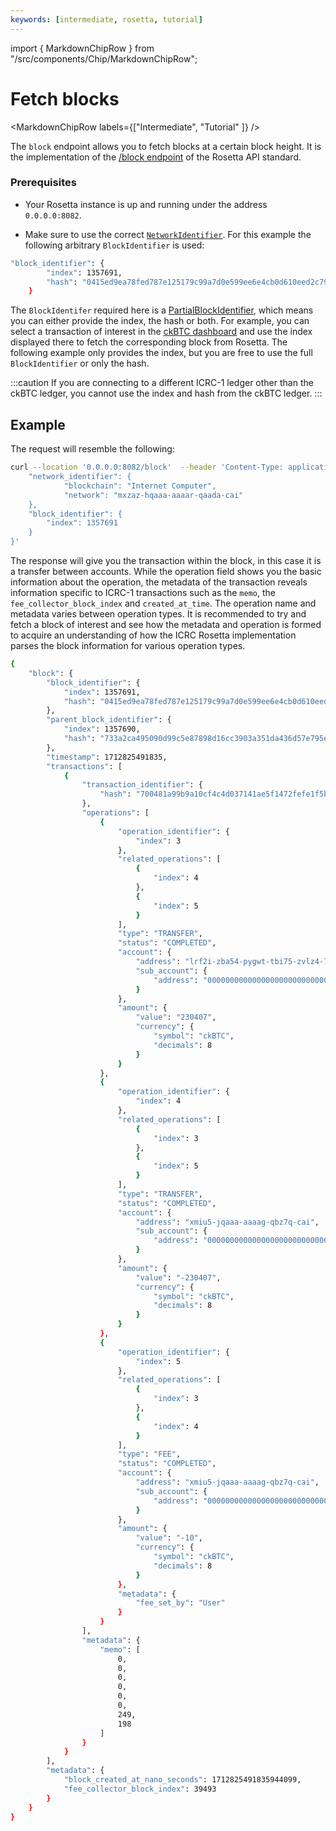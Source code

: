 ```yaml
---
keywords: [intermediate, rosetta, tutorial]
---
```


import { MarkdownChipRow } from "/src/components/Chip/MarkdownChipRow";

# Fetch blocks
<MarkdownChipRow labels={["Intermediate", "Tutorial" ]} />

The `block` endpoint allows you to fetch blocks at a certain block height.  It is the implementation of the [/block endpoint](https://www.rosetta-api.org/docs/BlockApi.html#block) of the Rosetta API standard. 
### Prerequisites
- Your Rosetta instance is up and running under the address `0.0.0.0:8082`.

- Make sure to use the correct [`NetworkIdentifier`](/docs/developer-docs/defi/rosetta/icrc_rosetta/data_api/network.md). For this example the following arbitrary `BlockIdentifier` is used:
```bash
"block_identifier": {
        "index": 1357691,
        "hash": "0415ed9ea78fed787e125179c99a7d0e599ee6e4cb0d610eed2c791e6e3f5e19"
    }
```
The `BlockIdentifer` required here is a [PartialBlockIdentifier](https://www.rosetta-api.org/docs/models/PartialBlockIdentifier.html), which means you can either provide the index, the hash or both. For example, you can select a transaction of interest in the [ckBTC dashboard](https://dashboard.internetcomputer.org/bitcoin/transactions) and use the index displayed there to fetch the corresponding block from Rosetta. The following example only provides the index, but you are free to use the full `BlockIdentifier` or only the hash.

:::caution
If you are connecting to a different ICRC-1 ledger other than the ckBTC ledger, you cannot use the index and hash from the ckBTC ledger. 
:::
## Example
The request will resemble the following:

```bash
curl --location '0.0.0.0:8082/block'  --header 'Content-Type: application/json' --data '{
    "network_identifier": {
            "blockchain": "Internet Computer",
            "network": "mxzaz-hqaaa-aaaar-qaada-cai"
    },
    "block_identifier": {
        "index": 1357691
    }
}'
```

The response will give you the transaction within the block, in this case it is a transfer between accounts. While the operation field shows you the basic information about the operation, the metadata of the transaction reveals information specific to ICRC-1 transactions such as the `memo`, the `fee_collector_block_index` and `created_at_time`. The operation name and metadata varies between operation types. It is recommended to try and fetch a block of interest and see how the metadata and operation is formed to acquire an understanding of how the ICRC Rosetta implementation parses the block information for various operation types. 

```bash
{
    "block": {
        "block_identifier": {
            "index": 1357691,
            "hash": "0415ed9ea78fed787e125179c99a7d0e599ee6e4cb0d610eed2c791e6e3f5e19"
        },
        "parent_block_identifier": {
            "index": 1357690,
            "hash": "733a2ca495090d99c5e87898d16cc3903a351da436d57e795e01fcaeb37d3ddb"
        },
        "timestamp": 1712825491835,
        "transactions": [
            {
                "transaction_identifier": {
                    "hash": "700481a99b9a10cf4c4d037141ae5f1472fefe1f5be6b43d02577e398da4bdfe"
                },
                "operations": [
                    {
                        "operation_identifier": {
                            "index": 3
                        },
                        "related_operations": [
                            {
                                "index": 4
                            },
                            {
                                "index": 5
                            }
                        ],
                        "type": "TRANSFER",
                        "status": "COMPLETED",
                        "account": {
                            "address": "lrf2i-zba54-pygwt-tbi75-zvlz4-7gfhh-ylcrq-2zh73-6brgn-45jy5-cae",
                            "sub_account": {
                                "address": "0000000000000000000000000000000000000000000000000000000000000000"
                            }
                        },
                        "amount": {
                            "value": "230407",
                            "currency": {
                                "symbol": "ckBTC",
                                "decimals": 8
                            }
                        }
                    },
                    {
                        "operation_identifier": {
                            "index": 4
                        },
                        "related_operations": [
                            {
                                "index": 3
                            },
                            {
                                "index": 5
                            }
                        ],
                        "type": "TRANSFER",
                        "status": "COMPLETED",
                        "account": {
                            "address": "xmiu5-jqaaa-aaaag-qbz7q-cai",
                            "sub_account": {
                                "address": "0000000000000000000000000000000000000000000000000000000000000000"
                            }
                        },
                        "amount": {
                            "value": "-230407",
                            "currency": {
                                "symbol": "ckBTC",
                                "decimals": 8
                            }
                        }
                    },
                    {
                        "operation_identifier": {
                            "index": 5
                        },
                        "related_operations": [
                            {
                                "index": 3
                            },
                            {
                                "index": 4
                            }
                        ],
                        "type": "FEE",
                        "status": "COMPLETED",
                        "account": {
                            "address": "xmiu5-jqaaa-aaaag-qbz7q-cai",
                            "sub_account": {
                                "address": "0000000000000000000000000000000000000000000000000000000000000000"
                            }
                        },
                        "amount": {
                            "value": "-10",
                            "currency": {
                                "symbol": "ckBTC",
                                "decimals": 8
                            }
                        },
                        "metadata": {
                            "fee_set_by": "User"
                        }
                    }
                ],
                "metadata": {
                    "memo": [
                        0,
                        0,
                        0,
                        0,
                        0,
                        0,
                        249,
                        198
                    ]
                }
            }
        ],
        "metadata": {
            "block_created_at_nano_seconds": 1712825491835944099,
            "fee_collector_block_index": 39493
        }
    }
}
```